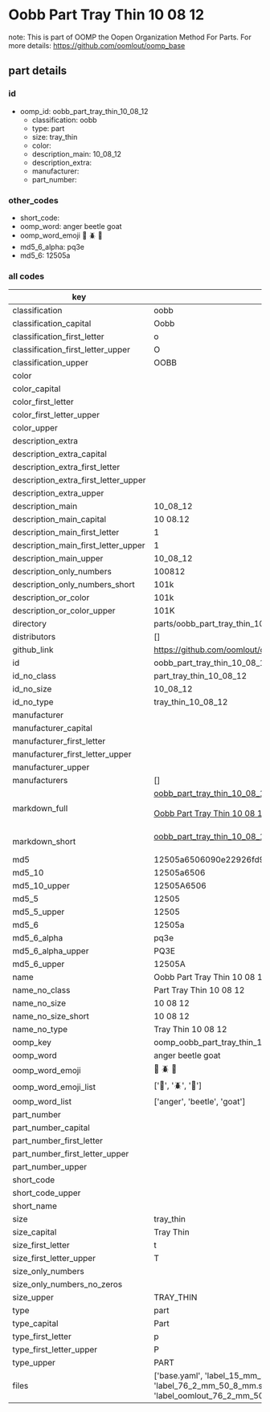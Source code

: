 # Oobb Part Tray Thin 10 08 12  

note: This is part of OOMP the Oopen Organization Method For Parts. For more details: https://github.com/oomlout/oomp_base

##  part details





### id
* oomp_id: oobb_part_tray_thin_10_08_12
  * classification: oobb
  * type: part
  * size: tray_thin
  * color: 
  * description_main: 10_08_12
  * description_extra: 
  * manufacturer: 
  * part_number: 

### other_codes
* short_code: 
* oomp_word: anger beetle goat
* oomp_word_emoji :anger: :beetle: :goat:
* md5_6_alpha: pq3e
* md5_6: 12505a

### all codes 
| key | value |  
| --- | --- |  
| classification | oobb |  
| classification_capital | Oobb |  
| classification_first_letter | o |  
| classification_first_letter_upper | O |  
| classification_upper | OOBB |  
| color |  |  
| color_capital |  |  
| color_first_letter |  |  
| color_first_letter_upper |  |  
| color_upper |  |  
| description_extra |  |  
| description_extra_capital |  |  
| description_extra_first_letter |  |  
| description_extra_first_letter_upper |  |  
| description_extra_upper |  |  
| description_main | 10_08_12 |  
| description_main_capital | 10 08.12 |  
| description_main_first_letter | 1 |  
| description_main_first_letter_upper | 1 |  
| description_main_upper | 10_08_12 |  
| description_only_numbers | 100812 |  
| description_only_numbers_short | 101k |  
| description_or_color | 101k |  
| description_or_color_upper | 101K |  
| directory | parts/oobb_part_tray_thin_10_08_12 |  
| distributors | [] |  
| github_link | https://github.com/oomlout/oomlout_oomp_part_src/tree/main/parts/oobb_part_tray_thin_10_08_12/working |  
| id | oobb_part_tray_thin_10_08_12 |  
| id_no_class | part_tray_thin_10_08_12 |  
| id_no_size | 10_08_12 |  
| id_no_type | tray_thin_10_08_12 |  
| manufacturer |  |  
| manufacturer_capital |  |  
| manufacturer_first_letter |  |  
| manufacturer_first_letter_upper |  |  
| manufacturer_upper |  |  
| manufacturers | [] |  
| markdown_full | [oobb_part_tray_thin_10_08_12](https://github.com/oomlout/oomlout_oomp_part_src/tree/main/parts/oobb_part_tray_thin_10_08_12/working)<br>[](https://github.com/oomlout/oomlout_oomp_part_src/tree/main/parts/oobb_part_tray_thin_10_08_12/working)<br>[Oobb Part Tray Thin 10 08 12](https://github.com/oomlout/oomlout_oomp_part_src/tree/main/parts/oobb_part_tray_thin_10_08_12/working)<br><br> |  
| markdown_short | [oobb_part_tray_thin_10_08_12](https://github.com/oomlout/oomlout_oomp_part_src/tree/main/parts/oobb_part_tray_thin_10_08_12/working)<br><br> |  
| md5 | 12505a6506090e22926fd94852793d29 |  
| md5_10 | 12505a6506 |  
| md5_10_upper | 12505A6506 |  
| md5_5 | 12505 |  
| md5_5_upper | 12505 |  
| md5_6 | 12505a |  
| md5_6_alpha | pq3e |  
| md5_6_alpha_upper | PQ3E |  
| md5_6_upper | 12505A |  
| name | Oobb Part Tray Thin 10 08 12 |  
| name_no_class | Part Tray Thin 10 08 12 |  
| name_no_size | 10 08 12 |  
| name_no_size_short | 10 08 12 |  
| name_no_type | Tray Thin 10 08 12 |  
| oomp_key | oomp_oobb_part_tray_thin_10_08_12 |  
| oomp_word | anger beetle goat |  
| oomp_word_emoji | :anger: :beetle: :goat: |  
| oomp_word_emoji_list | [':anger:', ':beetle:', ':goat:'] |  
| oomp_word_list | ['anger', 'beetle', 'goat'] |  
| part_number |  |  
| part_number_capital |  |  
| part_number_first_letter |  |  
| part_number_first_letter_upper |  |  
| part_number_upper |  |  
| short_code |  |  
| short_code_upper |  |  
| short_name |  |  
| size | tray_thin |  
| size_capital | Tray Thin |  
| size_first_letter | t |  
| size_first_letter_upper | T |  
| size_only_numbers |  |  
| size_only_numbers_no_zeros |  |  
| size_upper | TRAY_THIN |  
| type | part |  
| type_capital | Part |  
| type_first_letter | p |  
| type_first_letter_upper | P |  
| type_upper | PART |  
| files | ['base.yaml', 'label_15_mm_30_mm.pdf', 'label_15_mm_30_mm.svg', 'label_76_2_mm_50_8_mm.pdf', 'label_76_2_mm_50_8_mm.svg', 'label_oomlout_76_2_mm_50_8_mm.pdf', 'label_oomlout_76_2_mm_50_8_mm.svg', 'readme.md', 'working.json', 'working.yaml'] |  
